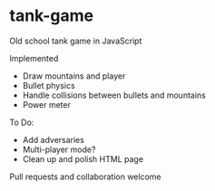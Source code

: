 tank-game
=========

Old school tank game in JavaScript

Implemented

* Draw mountains and player
* Bullet physics
* Handle collisions between bullets and mountains
* Power meter

To Do:

* Add adversaries
* Multi-player mode?
* Clean up and polish HTML page

Pull requests and collaboration welcome